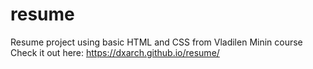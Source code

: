 # resume
Resume project using basic HTML and CSS from Vladilen Minin course
Check it out here: https://dxarch.github.io/resume/

